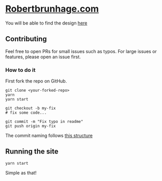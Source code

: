 # [Robertbrunhage.com](www.robertbrunhage.com)
You will be able to find the design [here](https://www.figma.com/file/KFzrPopkhnV2IhZMSNRSXm/Robert-Web?node-id=0%3A1)

## Contributing
Feel free to open PRs for small issues such as typos. For large issues or features, please open an issue first.

### How to do it
First fork the repo on GitHub.
```
git clone <your-forked-repo>
yarn
yarn start

git checkout -b my-fix
# fix some code...

git commit -m "Fix typo in readme"
git push origin my-fix
```

The commit naming follows [this structure](https://chris.beams.io/posts/git-commit/)

## Running the site
```
yarn start
```

Simple as that!
